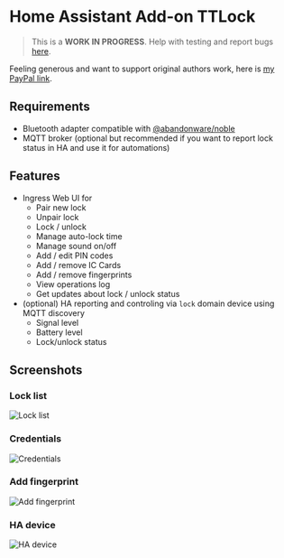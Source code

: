# Home Assistant Add-on TTLock

> This is a **WORK IN PROGRESS**. Help with testing and report bugs [here](https://github.com/giedriuspot/hass-addons/issues).

Feeling generous and want to support original authors work, here is [my PayPal link](https://paypal.me/kind3r).

## Requirements
- Bluetooth adapter compatible with [@abandonware/noble](https://github.com/abandonware/noble)
- MQTT broker (optional but recommended if you want to report lock status in HA and use it for automations)

## Features
- Ingress Web UI for
  - Pair new lock
  - Unpair lock
  - Lock / unlock
  - Manage auto-lock time
  - Manage sound on/off
  - Add / edit PIN codes
  - Add / remove IC Cards
  - Add / remove fingerprints
  - View operations log
  - Get updates about lock / unlock status
- (optional) HA reporting and controling via `lock` domain device using MQTT discovery
  - Signal level
  - Battery level
  - Lock/unlock status

## Screenshots

### Lock list  
![Lock list](https://raw.githubusercontent.com/kind3r/hass-addons/master/ttlock-hass-integration/img/frontend1.png)  

### Credentials  
![Credentials](https://raw.githubusercontent.com/kind3r/hass-addons/master/ttlock-hass-integration/img/frontend2.png)  

### Add fingerprint  
![Add fingerprint](https://raw.githubusercontent.com/kind3r/hass-addons/master/ttlock-hass-integration/img/frontend3.png)  

### HA device
![HA device](https://raw.githubusercontent.com/kind3r/hass-addons/master/ttlock-hass-integration/img/ha1.png)  

